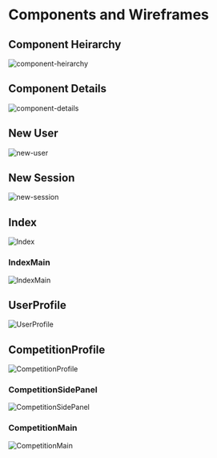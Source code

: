 # Components and Wireframes

## Component Heirarchy
![component-heirarchy]

## Component Details
![component-details]

## New User
![new-user]

## New Session
![new-session]

## Index
![Index]

### IndexMain
![IndexMain]

## UserProfile
![UserProfile]

## CompetitionProfile
![CompetitionProfile]

### CompetitionSidePanel
![CompetitionSidePanel]

### CompetitionMain
![CompetitionMain]

[component-heirarchy]: ./wireframes/component_hierarchy.png
[component-details]: ./wireframes/component_details.png
[new-user]: ./wireframes/new_user.png
[new-session]: ./wireframes/new_session.png
[Index]: ./wireframes/Index.png
[IndexMain]: ./wireframes/IndexMain.png
[UserProfile]: ./wireframes/UserProfile.png
[CompetitionProfile]: ./wireframes/CompetitionProfile.png
[CompetitionSidePanel]: ./wireframes/CompetitionSidePanel.png
[CompetitionMain]: ./wireframes/CompetitionMain.png
